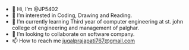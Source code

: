 - 👋 Hi, I’m @JP5402
- 👀 I’m interested in Coding, Drawing and Reading.
- 🌱 I’m currently learning Third year of computer engineering at st. john college of engineering and management of palghar.
- 💞️ I’m looking to collaborate on software company.
- 📫 How to reach me jugalprajapati767@gmail.com 

<!---
JP5402/JP5402 is a ✨ special ✨ repository because its `README.md` (this file) appears on your GitHub profile.
You can click the Preview link to take a look at your changes.
--->
